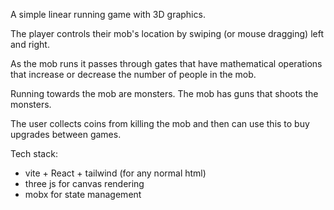 A simple linear running game with 3D graphics.

The player controls their mob's location by swiping (or mouse dragging) left and right.

As the mob runs it passes through gates that have mathematical operations that increase or decrease the number of people in the mob.

Running towards the mob are monsters. The mob has guns that shoots the monsters.

The user collects coins from killing the mob and then can use this to buy upgrades between games.

Tech stack:

- vite + React + tailwind (for any normal html)
- three js for canvas rendering
- mobx for state management
